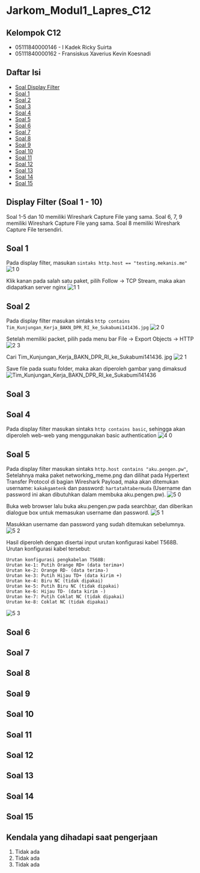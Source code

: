 # Jarkom_Modul1_Lapres_C12
## Kelompok C12
* 05111840000146 - I Kadek Ricky Suirta
* 05111840000162 - Fransiskus Xaverius Kevin Koesnadi

## Daftar Isi
* [Soal Display Filter](#display-filter-(-soal-1---10))
* [Soal 1](#soal-1)
* [Soal 2](#soal-2)
* [Soal 3](#soal-3)
* [Soal 4](#soal-4)
* [Soal 5](#soal-5)
* [Soal 6](#soal-6)
* [Soal 7](#soal-7)
* [Soal 8](#soal-8)
* [Soal 9](#soal-9)
* [Soal 10](#soal-10)
* [Soal 11](#soal-11)
* [Soal 12](#soal-12)
* [Soal 13](#soal-13)
* [Soal 14](#soal-14)
* [Soal 15](#soal-15)

## Display Filter (Soal 1 - 10)
Soal 1-5 dan 10 memiliki Wireshark Capture File yang sama. Soal 6, 7, 9 memiliki Wireshark Capture File yang sama. Soal 8 memiliki Wireshark Capture File tersendiri.

## Soal 1
Pada display filter, masukan `sintaks http.host == "testing.mekanis.me"`
![1 0](https://user-images.githubusercontent.com/58078219/96079835-f5d7f980-0edf-11eb-9a4d-b41fe04bf592.jpg)

Klik kanan pada salah satu paket, pilih Follow -> TCP Stream, maka akan didapatkan server nginx
![1 1](https://user-images.githubusercontent.com/58078219/96079942-2e77d300-0ee0-11eb-9510-700acad6f50a.jpg)

## Soal 2
Pada display filter masukan sintaks `http contains Tim_Kunjungan_Kerja_BAKN_DPR_RI_ke_Sukabumi141436.jpg`
![2 0](https://user-images.githubusercontent.com/58078219/96080336-0a68c180-0ee1-11eb-897d-75651814a976.jpg)

Setelah memiliki packet, pilih pada menu bar File -> Export Objects -> HTTP
![2 3](https://user-images.githubusercontent.com/58078219/96080530-73e8d000-0ee1-11eb-83cf-bab609957367.jpg)

Cari Tim_Kunjungan_Kerja_BAKN_DPR_RI_ke_Sukabumi141436. jpg
![2 1](https://user-images.githubusercontent.com/58078219/96080343-0c328500-0ee1-11eb-9664-cc9bc1cefeea.jpg)

Save file pada suatu folder, maka akan diperoleh gambar yang dimaksud
![Tim_Kunjungan_Kerja_BAKN_DPR_RI_ke_Sukabumi141436](https://user-images.githubusercontent.com/58078219/96080355-10f73900-0ee1-11eb-8e8b-f58140a75f6d.jpg)

## Soal 3

## Soal 4
Pada display filter masukan sintaks `http contains basic`, sehingga akan diperoleh web-web yang menggunakan basic authentication
![4 0](https://user-images.githubusercontent.com/58078219/96081150-e5754e00-0ee2-11eb-97dc-c2f63c58521a.jpg)

## Soal 5
Pada display filter masukan sintaks `http.host contains "aku.pengen.pw"`, Setelahnya maka paket networking_meme.png dan dilihat pada Hypertext Transfer Protocol di bagian Wireshark Payload, maka akan ditemukan username: `kakakgamtenk` dan password: `hartatahtabermuda` (Username dan password ini akan dibutuhkan dalam membuka aku.pengen.pw).
![5 0](https://user-images.githubusercontent.com/58078219/96082102-d2fc1400-0ee4-11eb-9f33-e1008a8bc270.jpg)

Buka web browser lalu buka aku.pengen.pw pada searchbar, dan diberikan dialogue box untuk memasukan username dan password.
![5 1](https://user-images.githubusercontent.com/58078219/96082118-d7283180-0ee4-11eb-8d9c-7df644fafeec.jpg)

Masukkan username dan password yang sudah ditemukan sebelumnya.
![5 2](https://user-images.githubusercontent.com/58078219/96082121-d8595e80-0ee4-11eb-8209-de67f12f59a8.jpg)

Hasil diperoleh dengan disertai input urutan konfigurasi kabel T568B. Urutan konfigurasi kabel tersebut:
```
Urutan konfigurasi pengkabelan T568B:
Urutan ke-1: Putih Orange RD+ (data terima+)
Urutan ke-2: Orange RD- (data terima-)
Urutan ke-3: Putih Hijau TD+ (data kirim +)
Urutan ke-4: Biru NC (tidak dipakai)
Urutan ke-5: Putih Biru NC (tidak dipakai)
Urutan ke-6: Hijau TD- (data kirim -)
Urutan ke-7: Putih Coklat NC (tidak dipakai)
Urutan ke-8: Coklat NC (tidak dipakai)
```
![5 3](https://user-images.githubusercontent.com/58078219/96082124-d8f1f500-0ee4-11eb-8264-2c8c71ada034.jpg)

## Soal 6

## Soal 7

## Soal 8

## Soal 9

## Soal 10

## Soal 11

## Soal 12

## Soal 13

## Soal 14

## Soal 15


## Kendala yang  dihadapi saat pengerjaan
1. Tidak ada
2. Tidak ada
3. Tidak ada
